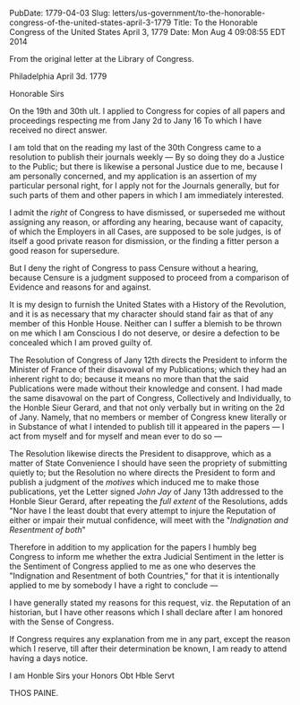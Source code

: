 PubDate: 1779-04-03
Slug: letters/us-government/to-the-honorable-congress-of-the-united-states-april-3-1779
Title: To the Honorable Congress of the United States  April 3, 1779
Date: Mon Aug  4 09:08:55 EDT 2014

   From the original letter at the Library of Congress.

   Philadelphia April 3d. 1779

   Honorable Sirs

   On the 19th and 30th ult. I applied to Congress for copies of all papers
   and proceedings respecting me from Jany 2d to Jany 16 To which I
   have received no direct answer.

   I am told that on the reading my last of the 30th Congress came to a
   resolution to publish their journals weekly &mdash; By so doing they do a Justice
   to the Public; but there is likewise a personal Justice due to me, because
   I am personally concerned, and my application is an assertion of my
   particular personal right, for I apply not for the Journals generally, but
   for such parts of them and other papers in which I am immediately
   interested.

   I admit the *right* of Congress to have dismissed, or superseded me without
   assigning any reason, or affording any hearing, because want of capacity,
   of which the Employers in all Cases, are supposed to be sole judges, is of
   itself a good private reason for dismission, or the finding a fitter
   person a good reason for supersedure.

   But I deny the right of Congress to pass Censure without a hearing,
   because Censure is a judgment supposed to proceed from a comparison of
   Evidence and reasons for and against.

   It is my design to furnish the United States with a History of the
   Revolution, and it is as necessary that my character should stand fair as
   that of any member of this Honble House. Neither can I suffer a blemish
   to be thrown on me which I am Conscious I do not deserve, or desire a
   defection to be concealed which I am proved guilty of.

   The Resolution of Congress of Jany 12th directs the President to inform
   the Minister of France of their disavowal of my Publications; which they
   had an inherent right to do; because it means no more than that the said
   Publications were made without their knowledge and consent. I had made the
   same disavowal on the part of Congress, Collectively and Individually, to
   the Honble Sieur Gerard, and that not only verbally but in writing
   on the 2d of Jany. Namely, that no members or member of Congress knew literally or
   in Substance of what I intended to publish till it appeared in the
   papers &mdash; I act from myself and for myself and mean ever to do so &mdash; 

   The Resolution likewise directs the President to disapprove, which as a
   matter of State Convenience I should have seen the propriety of submitting
   quietly to; but the Resolution no where directs the President to form and
   publish a judgment of the *motives* which induced me to make those
   publications, yet the Letter signed *John Jay* of Jany 13th addressed to
   the Honble Sieur Gerard, after repeating the *full extent* of the
   Resolutions, adds "Nor have I the least doubt that every attempt to
   injure the Reputation of either or impair their mutual confidence, will
   meet with the "*Indignation and Resentment of both*"

   Therefore in addition to my application for the papers I humbly beg
   Congress to inform me whether the extra Judicial Sentiment in the letter
   is the Sentiment of Congress applied to me as one who deserves the
   "Indignation and Resentment of both Countries," for that it is
   intentionally applied to me by somebody I have a right to conclude &mdash; 

   I have generally stated my reasons for this request, viz. the Reputation
   of an historian, but I have other reasons which I shall declare after I am
   honored with the Sense of Congress.

   If Congress requires any explanation from me in any part, except the
   reason which I reserve, till after their determination be known, I am
   ready to attend having a days notice.

   I am Honble Sirs your Honors Obt Hble Servt

   THOS PAINE.


